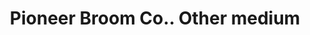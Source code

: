 ---
doi: 10.7916/D82N6DF8
date_other: '1916'
date_other_textual: '1916'
form: printed ephemera
name:
- Pioneer Broom Co.
object_in_context_url: https://biggert.cul.columbia.edu/items/view/ave_biggert_01645
subject_hierarchical_geographic:
- Amsterdam, New York, United States
subject_name:
- Pioneer Broom Co.
title: Pioneer Broom Co.. Other medium
sort_title: Pioneer Broom Co.. Other medium
call_number: ave_biggert_01645
coordinates:
- 42.95,-74.18333333333334
pid: ave_biggert_01645
identifiers: ave_biggert_01645
thumbnail: false
permalink: /biggert/ave_biggert_01645/
layout: iiif-image-page
---